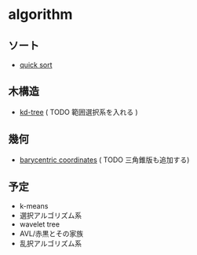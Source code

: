 algorithm
=========

## ソート ##
+ [quick sort](quicksort.cpp)

## 木構造 ##
+ [kd-tree](kd_tree.cpp) ( TODO 範囲選択系を入れる )

## 幾何 ##
+ [barycentric coordinates](barycentric_coordinate.cpp) ( TODO 三角錐版も追加する)

## 予定 ##
+ k-means
+ 選択アルゴリズム系
+ wavelet tree
+ AVL/赤黒とその家族
+ 乱択アルゴリズム系
